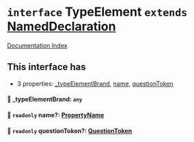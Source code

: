 # `interface` TypeElement `extends` [NamedDeclaration](../interface.NamedDeclaration/README.md)

[Documentation Index](../README.md)

## This interface has

- 3 properties:
[\_typeElementBrand](#-typeelementbrand-any),
[name](#-readonly-name-propertyname),
[questionToken](#-readonly-questiontoken-questiontoken)


#### 📄 \_typeElementBrand: `any`



#### 📄 `readonly` name?: [PropertyName](../type.PropertyName/README.md)



#### 📄 `readonly` questionToken?: [QuestionToken](../type.QuestionToken/README.md)



